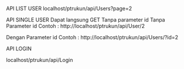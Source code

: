 API LIST USER
localhost/ptrukun/api/Users?page=2

API SINGLE USER
Dapat langsung GET Tanpa parameter id
Tanpa Parameter id
Contoh : http://localhost/ptrukun/api/User/2

Dengan Parameter id
Contoh : http://localhost/ptrukun/api/Users/?id=2

API LOGIN

localhost/ptrukun/api/Login
